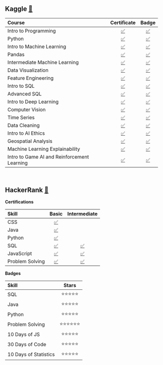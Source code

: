 ## **Kaggle** [📍](https://www.kaggle.com/allenbphilip)

|**Course**|**Certificate**|**Badge**|
|:---------|:-------------:|:-------:|
| Intro to Programming | [✅](https://github.com/abphilip-work/Certifications/blob/master/Others/Achievements/Kaggle%20Intro%20to%20Programming.png) | [✅](https://www.kaggle.com/learn/certification/allenbphilip/intro-to-programming) |
| Python | [✅](https://github.com/abphilip-work/Certifications/blob/master/Others/Achievements/Kaggle%20Python.png) | [✅](https://www.kaggle.com/learn/certification/allenbphilip/python) |
| Intro to Machine Learning | [✅](https://github.com/abphilip-work/Certifications/blob/master/Others/Achievements/Kaggle%20Intro%20to%20Machine%20Learning.png) | [✅](https://www.kaggle.com/learn/certification/allenbphilip/intro-to-machine-learning) |
| Pandas | [✅](https://github.com/abphilip-work/Certifications/blob/master/Others/Achievements/Kaggle%20Pandas.png) | [✅](https://www.kaggle.com/learn/certification/allenbphilip/pandas) |
| Intermediate Machine Learning | [✅](https://github.com/abphilip-work/Certifications/blob/master/Others/Achievements/Kaggle%20Intermediate%20Machine%20Learning.png) | [✅](https://www.kaggle.com/learn/certification/allenbphilip/intermediate-machine-learning) |
| Data Visualization | [✅](https://github.com/abphilip-work/Certifications/blob/master/Others/Achievements/Kaggle%20Data%20Visualization.png) | [✅](https://www.kaggle.com/learn/certification/allenbphilip/data-visualization) |
| Feature Engineering | [✅](https://github.com/abphilip-work/Certifications/blob/master/Others/Achievements/Kaggle%20Feature%20Engineering.png) | [✅](https://www.kaggle.com/learn/certification/allenbphilip/feature-engineering) |
| Intro to SQL | [✅](https://github.com/abphilip-work/Certifications/blob/master/Others/Achievements/Kaggle%20Intro%20to%20SQL.png) | [✅](https://www.kaggle.com/learn/certification/allenbphilip/intro-to-sql) |
| Advanced SQL | [✅](https://github.com/abphilip-work/Certifications/blob/master/Others/Achievements/Kaggle%20Advanced%20SQL.png) | [✅](https://www.kaggle.com/learn/certification/allenbphilip/advanced-sql) |
| Intro to Deep Learning | [✅](https://github.com/abphilip-work/Certifications/blob/master/Others/Achievements/Kaggle%20Intro%20to%20Deep%20Learning.png) | [✅](https://www.kaggle.com/learn/certification/allenbphilip/intro-to-deep-learning) |
| Computer Vision | [✅](https://github.com/abphilip-work/Certifications/blob/master/Others/Achievements/Kaggle%20Computer%20Vision.png) | [✅](https://www.kaggle.com/learn/certification/allenbphilip/computer-vision) |
| Time Series | [✅](https://github.com/abphilip-work/Certifications/blob/master/Others/Achievements/Kaggle%20Time%20Series.png) | [✅](https://www.kaggle.com/learn/certification/allenbphilip/time-series) |
| Data Cleaning | [✅](https://github.com/abphilip-work/Certifications/blob/master/Others/Achievements/Kaggle%20Data%20Cleaning.png) | [✅](https://www.kaggle.com/learn/certification/allenbphilip/data-cleaning) |
| Intro to AI Ethics | [✅](https://github.com/abphilip-work/Certifications/blob/master/Others/Achievements/Kaggle%20Intro%20to%20AI%20Ethics.png) | [✅](https://www.kaggle.com/learn/certification/allenbphilip/intro-to-ai-ethics) |
| Geospatial Analysis | [✅](https://github.com/abphilip-work/Certifications/blob/master/Others/Achievements/Kaggle%20Geospatial%20Analysis.png) | [✅](https://www.kaggle.com/learn/certification/allenbphilip/geospatial-analysis) |
| Machine Learning Explainability | [✅](https://github.com/abphilip-work/Certifications/blob/master/Others/Achievements/Kaggle%20Machine%20Learning%20Explainability.png) | [✅](https://www.kaggle.com/learn/certification/allenbphilip/machine-learning-explainability) |
| Intro to Game AI and Reinforcement Learning | [✅](https://github.com/abphilip-work/Certifications/blob/master/Others/Achievements/Kaggle%20Intro%20to%20Game%20AI%20and%20Reinforcement%20Learning.png) | [✅](https://www.kaggle.com/learn/certification/allenbphilip/intro-to-game-ai-and-reinforcement-learning) |

<br>

## **HackerRank** [📍](https://www.hackerrank.com/idk_the_answers)

**Certifications**

|**Skill**|**Basic**|**Intermediate**|
|:--------|:-------:|:--------------:|
| CSS | [✅](https://www.hackerrank.com/certificates/74e2c133af56) |
| Java | [✅](https://www.hackerrank.com/certificates/4df727d4313d) |
| Python | [✅](https://www.hackerrank.com/certificates/b62c983ccd51) |
| SQL | [✅](https://www.hackerrank.com/certificates/6ff6bdfb759d) | [✅](https://www.hackerrank.com/certificates/1a7c76db90d8) |
| JavaScript | [✅](https://www.hackerrank.com/certificates/15a72ed34c08) | [✅](https://www.hackerrank.com/certificates/947a39a12f85) |
| Problem Solving | [✅](https://www.hackerrank.com/certificates/50bfb6b47406) | [✅](https://www.hackerrank.com/certificates/94992adf1706) |

**Badges**

|**Skill**|**Stars**|
|:--------|:-------:|
| SQL | ⭐⭐⭐⭐⭐ |
| Java | ⭐⭐⭐⭐⭐ |
| Python | ⭐⭐⭐⭐⭐ |
| Problem Solving | ⭐⭐⭐⭐⭐⭐ |
| 10 Days of JS | ⭐⭐⭐⭐⭐ |
| 30 Days of Code | ⭐⭐⭐⭐⭐ |
| 10 Days of Statistics | ⭐⭐⭐⭐⭐ |
